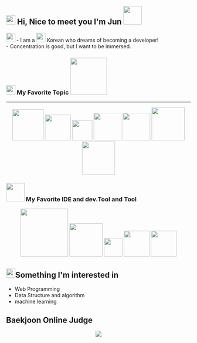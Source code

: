 <h2>
<img src="https://media1.giphy.com/media/dUrwf15oqr6Dds6g6U/giphy.gif?cid=ecf05e47rzg2n23w11afb5xol56wf0lyodrgchzqlumja0v7&rid=giphy.gif&ct=s" width="25"> Hi, Nice to meet you I'm Jun <img src="https://media1.giphy.com/media/LrXAkOxhUT1S0/giphy.gif?cid=ecf05e47qwsva15kno2e3tzru1p3ovbu9akgkvmpk7fhfrao&rid=giphy.gif&ct=g" width="50"></h2>

<p>- I am a <img src="https://upload.wikimedia.org/wikipedia/commons/thumb/0/09/Flag_of_South_Korea.svg/255px-Flag_of_South_Korea.svg.png" width="25"> Korean who dreams of becoming a developer!
<img align="left" src="https://media3.giphy.com/media/WtgdtRAtXVEVwd7aax/giphy.gif?cid=ecf05e47dz3iixxwsrgk0800qc6dxvp47me985rk6zuph567&rid=giphy.gif&ct=s" width="25">
<br> 
 - Concentration is good, but I want to be immersed.
</p>

### <img src="https://media2.giphy.com/media/Za985AFQHREMZYnXkE/giphy.gif?cid=ecf05e47d24mqh3i0mliavkda7nb28d7hzhp561ke4c0x1bh&rid=giphy.gif&ct=s" width="25"> My Favorite Topic <img src="https://media1.giphy.com/media/aNqEFrYVnsS52/giphy.gif?cid=ecf05e472p2g1wqvaqez1reihbsyswzgjz8t87z9c70mg3w8&rid=giphy.gif&ct=g" width="100">
<hr>
<p align=center>

<img src="https://img.shields.io/badge/Html5-E34F26?style=for-the-badge&logo=HTML5&logoColor=black" width="85">
<img src="https://img.shields.io/badge/CSS-1572B6?style=for-the-badge&logo=CSS3&logoColor=black" width="70">
<img src="https://img.shields.io/badge/Js-F7DF1E?style=for-the-badge&logo=JavaScript&logoColor=black" width="55">
<img src="https://img.shields.io/badge/Java-007396?style=for-the-badge&logo=Java&logoColor=black" width="75">
<img src="https://img.shields.io/badge/Node-339933?style=for-the-badge&logo=Node.js&logoColor=black" width="75">
<img src="https://img.shields.io/badge/Ubuntu-E95420?style=for-the-badge&logo=Ubuntu&logoColor=black" width="90">
<img src="https://img.shields.io/badge/Python-3776AB?style=for-the-badge&logo=Python&logoColor=white" width="90">


</p>

### <img src="https://media2.giphy.com/media/KfSOWTWvN03AktOl5Q/giphy.gif?cid=ecf05e474izplqr5j2ewn6p3xph3hjsmm3mgp60s1q2g8bbm&rid=giphy.gif&ct=s" width="50">  My Favorite IDE and dev.Tool and Tool 
<p align=center>
 
<img src="https://img.shields.io/badge/Visual Studio Code-007ACC?style=for-the-badge&logo=Visual Studio Code&logoColor=black" width="130">
<img src="https://img.shields.io/badge/Eclipse IDE-2C2255?style=for-the-badge&logo=Eclipse IDE&logoColor=black" width="90">
<img src="https://img.shields.io/badge/Vim-019733?style=for-the-badge&logo=Vim&logoColor=black" width="50">
<img src="https://img.shields.io/badge/GitHub-181717?style=for-the-badge&logo=GitHub&logoColor=white" width="70">
<img src="https://img.shields.io/badge/MySQL-4479A1?style=for-the-badge&logo=MySQL&logoColor=black" width="70"> 

  
  
</p>

## <img src="https://media0.giphy.com/media/88i696sZ5LmYkISlOK/giphy.gif?cid=ecf05e47ip7gu5lcyt81gjq15az2n1zxycj1dp49wyl7og01&rid=giphy.gif&ct=s" width="25">Something I'm interested in
* Web Programming
* Data Structure and algorithm
* machine learning

## Baekjoon Online Judge

<p align="center">
  <a href="https://solved.ac/answnsgnl123">
    <img src="http://mazassumnida.wtf/api/v2/generate_badge?boj=lys7442" />
  </a>
</p>



